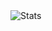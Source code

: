 <img src="https://github-readme-stats.vercel.app/api/top-langs/?username=drewxs&layout=compact&count_private=true&langs_count=10&hide=javascript,html,css,scss&theme=gotham" alt="Stats" />
